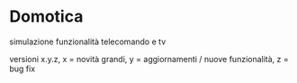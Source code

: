 # Domotica
simulazione funzionalità telecomando e tv

versioni
x.y.z,
x = novità grandi,
y = aggiornamenti / nuove funzionalità,
z = bug fix
